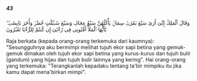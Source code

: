 ##### 43

<span class="ayah">وَقَالَ ٱلْمَلِكُ إِنِّىٓ أَرَىٰ سَبْعَ بَقَرَٰتٍۢ سِمَانٍۢ يَأْكُلُهُنَّ سَبْعٌ عِجَافٌۭ وَسَبْعَ سُنۢبُلَٰتٍ خُضْرٍۢ وَأُخَرَ يَابِسَٰتٍۢ ۖ يَٰٓأَيُّهَا ٱلْمَلَأُ أَفْتُونِى فِى رُءْيَٰىَ إِن كُنتُمْ لِلرُّءْيَا تَعْبُرُونَ</span>

<span class="ayah_translation">Raja berkata (kepada orang-orang terkemuka dari kaumnya): "Sesungguhnya aku bermimpi melihat tujuh ekor sapi betina yang gemuk-gemuk dimakan oleh tujuh ekor sapi betina yang kurus-kurus dan tujuh bulir (gandum) yang hijau dan tujuh bulir lainnya yang kering". Hai orang-orang yang terkemuka: "Terangkanlah kepadaku tentang ta'bir mimpiku itu jika kamu dapat mena'birkan mimpi".</span>
